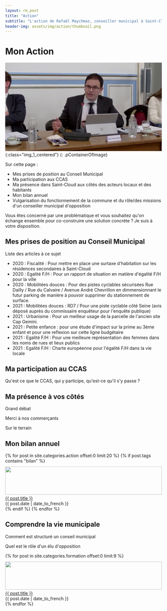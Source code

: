 ```yaml
---
layout: rm_post
title: "Action"
subtitle: "L'action de Rafaël Maychmaz, conseiller municipal à Saint-Cloud"
header-img: assets/img/action/thumbnail.png
---
```

# Mon Action

![texte alternatif à l'image](/assets/img/action/thumbnail.png "Description de l info-bulle image"){:class="img_1_centered"}
{: .pContainerOfImage}

Sur cette page :
* Mes prises de position au Conseil Municipal
* Ma participation aux CCAS
* Ma présence dans Saint-Cloud aux côtés des acteurs locaux et des habitants
* Mon bilan annuel
* Vulgarisation du fonctionnement de la commune et du rôle/des missions d'un conseiller municipal d'opposition

Vous êtes concerné par une problématique et vous souhaitez qu'on échange ensemble pour co-construire une solution concrète ? Je suis à votre disposition.

## Mes prises de position au Conseil Municipal
Liste des articles à ce sujet
* 2020 : Fiscalité : Pour mettre en place une surtaxe d'habitation sur les résidences secondaires à Saint-Cloud
* 2020 : Egalité F/H : Pour un rapport de situation en matière d'égalité F/H pour la ville
* 2020 : Mobilitées douces : Pour des pistes cyclables sécurisées Rue Dailly / Rue du Calvaire / Avenue André Chevrillon en dimmensionnant le futur parking de manière à pouvoir supprimer du stationnement de surface.
* 2021 : Mobilitées douces : RD7 / Pour une piste cyclable côté Seine (avis déposé auprès du commissaire enquêteur pour l'enquête publique)
* 2021 : Urbanisme : Pour un meilleur usage de la parcelle de l'ancien site Cap Gemini.
* 2021 : Petite enfance : pour une étude d'impact sur la prime au 3ème enfant et pour une reflexion sur cette ligne budgétaire
* 2021 : Egalité F/H : Pour une meilleure représentation des femmes dans les noms de rues et lieux publics
* 2021 : Egalité F/H : Charte européenne pour l'égalité F/H dans la vie locale

## Ma participation au CCAS
Qu'est ce que le CCAS, qui y participe, qu'est-ce qu'il s'y passe ?

## Ma présence à vos côtés
Grand débat

Merci à nos commerçants

Sur le terrain

## Mon bilan annuel

<div class="container" style="margin-top:10px; margin-bottom:10px;">
    {% for post in site.categories.action offset:0 limit:20 %}
        {% if post.tags contains "bilan" %}
            <div class="row" style="margin-top:10px;">
                <div class="col-5">
                    <img src="{{ post.header-img }}" width="100%" height="90px" class="img-fluid rounded">
                </div>
                <div class="col-7">
                    <a href="{{ post.url }}">{{ post.title }}</a><br>
                    {{ post.date | date_to_french }}
                </div>
            </div>
        {% endif %}
    {% endfor %}
</div>

## Comprendre la vie municipale
Comment est structuré un conseil municipal

Quel est le rôle d'un élu d'opposition

<div class="container" style="margin-top:10px; margin-bottom:10px;">
    {% for post in site.categories.formation offset:0 limit:9 %}
        <div class="row" style="margin-top:10px;">
            <div class="col-5">
                <img src="{{ post.header-img }}" width="100%" height="90px" class="img-fluid rounded">
            </div>
            <div class="col-7">
                <a href="{{ post.url }}">{{ post.title }}</a><br>
                {{ post.date | date_to_french }}
            </div>
        </div>
    {% endfor %}
</div>



